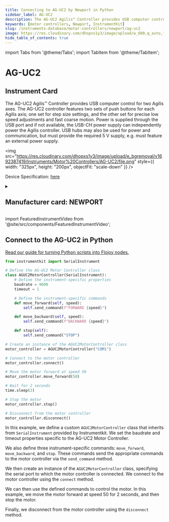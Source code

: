 ```yaml
---
title: Connecting to AG-UC2 by Newport in Python
sidebar_label: AG-UC2
description: The AG-UC2 Agilis™ Controller provides USB computer control for two Agilis axes. The AG-UC2 controller features two sets of push buttons for each Agilis axis; one set for step size settings, and the other set for precise low speed adjustments and fast coarse motion. Power is supplied through the USB port and if not available, the USB-CH power supply can independently power the Agilis controller. USB hubs may also be used for power and communication, but must provide the required 5 V supply, e.g. must feature an external power supply.
keywords: [motor controllers, Newport, InstrumentKit]
slug: /instruments-database/motor-controllers/newport/ag-uc2
image: https://res.cloudinary.com/dhopxs1y3/image/upload/w_600,q_auto,f_auto/e_bgremoval/v1692387419/Instruments/Motor%20Controllers/AG-UC2/file.jpg
hide_table_of_contents: true
---
```


import Tabs from '@theme/Tabs';
import TabItem from '@theme/TabItem';

# AG-UC2

## Instrument Card

<div className="flex">

<div>

The AG-UC2 Agilis™ Controller provides USB computer control for two Agilis axes. The AG-UC2 controller features two sets of push buttons for each Agilis axis; one set for step size settings, and the other set for precise low speed adjustments and fast coarse motion. Power is supplied through the USB port and if not available, the USB-CH power supply can independently power the Agilis controller. USB hubs may also be used for power and communication, but must provide the required 5 V supply, e.g. must feature an external power supply.

</div>

<img src="https://res.cloudinary.com/dhopxs1y3/image/upload/e_bgremoval/v1692387419/Instruments/Motor%20Controllers/AG-UC2/file.png" style={{ width: "325px", height: "200px", objectFit: "scale-down" }} />

</div>

<div className="flex text-center">

<p>Device Specification: <a target="\_blank" href="/instruments-database/all-instruments/">here</a></p>

</div>

<details style={{ marginTop: "15px"}}>
<summary><h2>Manufacturer card: NEWPORT</h2></summary>

<img src="https://res.cloudinary.com/dhopxs1y3/image/upload/v1692806178/Instruments/Vendor%20Logos/Newport.png" style={{ width: "100%", height: "170px",objectFit: "scale-down" }} />

Newport provides a wide range of photonics technology and products designed to enhance the capabilities and productivity of our customers' applications.

<ul>
  <li>Headquarters: Irvine, California, United States</li>
  <li>Yearly Revenue (millions, USD): 3500.0</li>
  <li>Vendor Website: <a href="https://www.newport.com/">here</a></li>
</ul>
</details>

import FeaturedInstrumentVideo from '@site/src/components/FeaturedInstrumentVideo';

<FeaturedInstrumentVideo category='MOTOR_CONTROLLERS' manufacturer='NEWPORT'></FeaturedInstrumentVideo>


## Connect to the AG-UC2 in Python

[Read our guide for turning Python scripts into Flojoy nodes.](https://docs.flojoy.ai/custom-nodes/creating-custom-node/)
<Tabs>

<TabItem value="Flojoy" label="Flojoy" className="flojoy-instrument-tabs">

<NodeCardCollection category='MOTOR_CONTROLLERS' manufacturer='NEWPORT'></NodeCardCollection>

</TabItem>
<TabItem value="InstrumentKit" label="InstrumentKit">


```python
from instrumentkit import SerialInstrument

# Define the AG-UC2 Motor Controller class
class AGUC2MotorController(SerialInstrument):
    # Define the instrument-specific properties
    baudrate = 9600
    timeout = 1

    # Define the instrument-specific commands
    def move_forward(self, speed):
        self.send_command(f"FORWARD {speed}")

    def move_backward(self, speed):
        self.send_command(f"BACKWARD {speed}")

    def stop(self):
        self.send_command("STOP")

# Create an instance of the AGUC2MotorController class
motor_controller = AGUC2MotorController("COM1")

# Connect to the motor controller
motor_controller.connect()

# Move the motor forward at speed 50
motor_controller.move_forward(50)

# Wait for 2 seconds
time.sleep(2)

# Stop the motor
motor_controller.stop()

# Disconnect from the motor controller
motor_controller.disconnect()
```

In this example, we define a custom `AGUC2MotorController` class that inherits from `SerialInstrument` provided by Instrumentkit. We set the baudrate and timeout properties specific to the AG-UC2 Motor Controller.

We also define three instrument-specific commands: `move_forward`, `move_backward`, and `stop`. These commands send the appropriate commands to the motor controller via the `send_command` method.

We then create an instance of the `AGUC2MotorController` class, specifying the serial port to which the motor controller is connected. We connect to the motor controller using the `connect` method.

We can then use the defined commands to control the motor. In this example, we move the motor forward at speed 50 for 2 seconds, and then stop the motor.

Finally, we disconnect from the motor controller using the `disconnect` method.

</TabItem>
</Tabs>